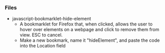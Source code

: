 ### Files
- javascript-bookmarklet-hide-element
	- A bookmarklet for Firefox that, when clicked, allows the user to hover over elements on a webpage and click to remove them from view. ESC to cancel.
	- Make a new bookmark, name it "hideElement", and paste the code into the Location field
